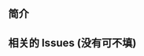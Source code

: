 <!-- 在提交代码前, 你必须阅读 [提交规范](https://github.com/StarWishsama/Slimefun4/blob/master/CONTRIBUTING.md) -->

## 简介
<!-- 大致解释一下这个提交更改变动了什么. -->

## 相关的 Issues (没有可不填)
<!-- 如果这个提交更改解决了 Issue 中的问题, 请手动标记对应的 Issues -->
<!-- 例如: "Fixes #000" -->
